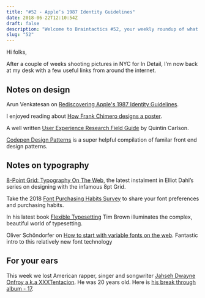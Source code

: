 ```yaml
---
title: "#52 - Apple’s 1987 Identity Guidelines"
date: 2018-06-22T12:10:54Z
draft: false
description: "Welcome to Braintactics #52, your weekly roundup of what’s happening in design, code and typography."
slug: "52"
---
```


Hi folks,

After a couple of weeks shooting pictures in NYC for In Detail, I’m now back at my desk with a few useful links from around the internet.

## Notes on design

Arun Venkatesan on [Rediscovering Apple's 1987 Identity Guidelines](http://www.arun.is/blog/apple-guidelines/).

I enjoyed reading about [How Frank Chimero designs a poster](https://www.milanote.com/the-work/how-frank-chimero-designs-a-poster).

A well written [User Experience Research Field Guide](https://uxrfieldguide.com/) by Quintin Carlson.

[Codepen Design Patterns](https://codepen.io/patterns%20) is a super helpful compilation of familar front end design patterns.

## Notes on typography

[8-Point Grid: Typography On The Web](https://medium.freecodecamp.org/8-point-grid-typography-on-the-web-be5dc97db6bc), the latest instalment in Elliot Dahl’s series on designing with the infamous 8pt Grid.

Take the 2018 [Font Purchasing Habits Survey](http://fontpurchasinghabits.com/) to share your font preferences and purchasing habits.

In his latest book [Flexible Typesetting](https://abookapart.com/products/flexible-typesetting) Tim Brown illuminates the complex, beautiful world of typesetting.

Oliver Schöndorfer on [How to start with variable fonts on the web](https://www.zeichenschatz.net/typografie/how-to-start-with-variable-fonts-on-the-web.html). Fantastic intro to this relatively new font technology

## For your ears

This week we lost American rapper, singer and songwriter [Jahseh Dwayne Onfroy a.k.a XXXTentacion](https://en.wikipedia.org/wiki/XXXTentacion). He was 20 years old. Here is [his break through album - 17](https://www.youtube.com/watch?v=FAucVNRx_mU&index=2&list=PLwjYFBdI3ptjLZblzjDrYh_5Bz0lch0R7).
